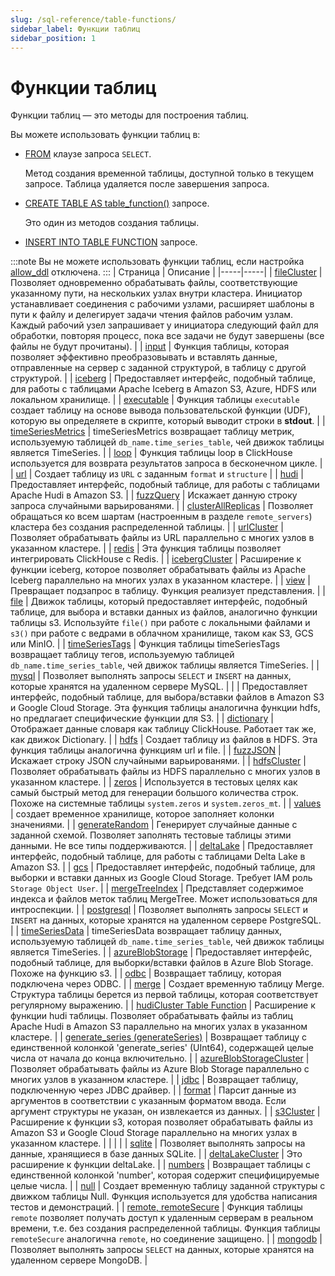 ```yaml
---
slug: /sql-reference/table-functions/
sidebar_label: Функции таблиц
sidebar_position: 1
---
```



# Функции таблиц

Функции таблиц — это методы для построения таблиц.

Вы можете использовать функции таблиц в:

- [FROM](../../sql-reference/statements/select/from.md) клаузе запроса `SELECT`.

   Метод создания временной таблицы, доступной только в текущем запросе. Таблица удаляется после завершения запроса.

- [CREATE TABLE AS table_function()](../../sql-reference/statements/create/table.md) запросе.

   Это один из методов создания таблицы.

- [INSERT INTO TABLE FUNCTION](/sql-reference/statements/insert-into#inserting-using-a-table-function) запросе.

:::note
Вы не можете использовать функции таблиц, если настройка [allow_ddl](/operations/settings/settings#allow_ddl) отключена.
:::
| Страница | Описание |
|-----|-----|
| [fileCluster](/sql-reference/table-functions/fileCluster) | Позволяет одновременно обрабатывать файлы, соответствующие указанному пути, на нескольких узлах внутри кластера. Инициатор устанавливает соединения с рабочими узлами, расширяет шаблоны в пути к файлу и делегирует задачи чтения файлов рабочим узлам. Каждый рабочий узел запрашивает у инициатора следующий файл для обработки, повторяя процесс, пока все задачи не будут завершены (все файлы не будут прочитаны). |
| [input](/sql-reference/table-functions/input) | Функция таблицы, которая позволяет эффективно преобразовывать и вставлять данные, отправленные на сервер с заданной структурой, в таблицу с другой структурой. |
| [iceberg](/sql-reference/table-functions/iceberg) | Предоставляет интерфейс, подобный таблице, для работы с таблицами Apache Iceberg в Amazon S3, Azure, HDFS или локальном хранилище. |
| [executable](/engines/table-functions/executable) | Функция таблицы `executable` создает таблицу на основе вывода пользовательской функции (UDF), которую вы определяете в скрипте, который выводит строки в **stdout**. |
| [timeSeriesMetrics](/sql-reference/table-functions/timeSeriesMetrics) | timeSeriesMetrics возвращает таблицу метрик, используемую таблицей `db_name.time_series_table`, чей движок таблицы является TimeSeries. |
| [loop](/sql-reference/table-functions/loop) | Функция таблицы loop в ClickHouse используется для возврата результатов запроса в бесконечном цикле. |
| [url](/sql-reference/table-functions/url) | Создает таблицу из `URL` с заданным `format` и `structure` |
| [hudi](/sql-reference/table-functions/hudi) | Предоставляет интерфейс, подобный таблице, для работы с таблицами Apache Hudi в Amazon S3. |
| [fuzzQuery](/sql-reference/table-functions/fuzzQuery) | Искажает данную строку запроса случайными варьированями. |
| [clusterAllReplicas](/sql-reference/table-functions/cluster) | Позволяет обращаться ко всем шартам (настроенным в разделе `remote_servers`) кластера без создания распределенной таблицы. |
| [urlCluster](/sql-reference/table-functions/urlCluster) | Позволяет обрабатывать файлы из URL параллельно с многих узлов в указанном кластере. |
| [redis](/sql-reference/table-functions/redis) | Эта функция таблицы позволяет интегрировать ClickHouse с Redis. |
| [icebergCluster](/sql-reference/table-functions/icebergCluster) | Расширение к функции iceberg, которое позволяет обрабатывать файлы из Apache Iceberg параллельно на многих узлах в указанном кластере. |
| [view](/sql-reference/table-functions/view) | Превращает подзапрос в таблицу. Функция реализует представления. |
| [file](/sql-reference/table-functions/file) | Движок таблицы, который предоставляет интерфейс, подобный таблице, для выбора и вставки данных из файлов, аналогично функции таблицы s3. Используйте `file()` при работе с локальными файлами и `s3()` при работе с ведрами в облачном хранилище, таком как S3, GCS или MinIO. |
| [timeSeriesTags](/sql-reference/table-functions/timeSeriesTags) | Функция таблицы timeSeriesTags возвращает таблицу тегов, используемую таблицей `db_name.time_series_table`, чей движок таблицы является TimeSeries. |
| [mysql](/sql-reference/table-functions/mysql) | Позволяет выполнять запросы `SELECT` и `INSERT` на данных, которые хранятся на удаленном сервере MySQL. |
| [](/sql-reference/table-functions/s3) | Предоставляет интерфейс, подобный таблице, для выбора/вставки файлов в Amazon S3 и Google Cloud Storage. Эта функция таблицы аналогична функции hdfs, но предлагает специфические функции для S3. |
| [dictionary](/sql-reference/table-functions/dictionary) | Отображает данные словаря как таблицу ClickHouse. Работает так же, как движок Dictionary. |
| [hdfs](/sql-reference/table-functions/hdfs) | Создает таблицу из файлов в HDFS. Эта функция таблицы аналогична функциям url и file. |
| [fuzzJSON](/sql-reference/table-functions/fuzzJSON) | Искажает строку JSON случайными варьированями. |
| [hdfsCluster](/sql-reference/table-functions/hdfsCluster) | Позволяет обрабатывать файлы из HDFS параллельно с многих узлов в указанном кластере. |
| [zeros](/sql-reference/table-functions/zeros) | Используется в тестовых целях как самый быстрый метод для генерации большого количества строк. Похоже на системные таблицы `system.zeros` и `system.zeros_mt`. |
| [values](/sql-reference/table-functions/values) | создает временное хранилище, которое заполняет колонки значениями. |
| [generateRandom](/sql-reference/table-functions/generate) | Генерирует случайные данные с заданной схемой. Позволяет заполнять тестовые таблицы этими данными. Не все типы поддерживаются. |
| [deltaLake](/sql-reference/table-functions/deltalake) | Предоставляет интерфейс, подобный таблице, для работы с таблицами Delta Lake в Amazon S3. |
| [gcs](/sql-reference/table-functions/gcs) | Предоставляет интерфейс, подобный таблице, для выборки и вставки данных из Google Cloud Storage. Требует IAM роль `Storage Object User`. |
| [mergeTreeIndex](/sql-reference/table-functions/mergeTreeIndex) | Представляет содержимое индекса и файлов меток таблиц MergeTree. Может использоваться для интроспекции. |
| [postgresql](/sql-reference/table-functions/postgresql) | Позволяет выполнять запросы `SELECT` и `INSERT` на данных, которые хранятся на удаленном сервере PostgreSQL. |
| [timeSeriesData](/sql-reference/table-functions/timeSeriesData) | timeSeriesData возвращает таблицу данных, используемую таблицей `db_name.time_series_table`, чей движок таблицы является TimeSeries. |
| [azureBlobStorage](/sql-reference/table-functions/azureBlobStorage) | Предоставляет интерфейс, подобный таблице, для выборки/вставки файлов в Azure Blob Storage. Похоже на функцию s3. |
| [odbc](/sql-reference/table-functions/odbc) | Возвращает таблицу, которая подключена через ODBC. |
| [merge](/sql-reference/table-functions/merge) | Создает временную таблицу Merge. Структура таблицы берется из первой таблицы, которая соответствует регулярному выражению. |
| [hudiCluster Table Function](/sql-reference/table-functions/hudiCluster) | Расширение к функции hudi таблицы. Позволяет обрабатывать файлы из таблиц Apache Hudi в Amazon S3 параллельно на многих узлах в указанном кластере. |
| [generate_series (generateSeries)](/sql-reference/table-functions/generate_series) | Возвращает таблицу с единственной колонкой 'generate_series' (UInt64), содержащей целые числа от начала до конца включительно. |
| [azureBlobStorageCluster](/sql-reference/table-functions/azureBlobStorageCluster) | Позволяет обрабатывать файлы из Azure Blob Storage параллельно с многих узлов в указанном кластере. |
| [jdbc](/sql-reference/table-functions/jdbc) | Возвращает таблицу, подключенную через JDBC драйвер. |
| [format](/sql-reference/table-functions/format) | Парсит данные из аргументов в соответствии с указанным форматом ввода. Если аргумент структуры не указан, он извлекается из данных. |
| [s3Cluster](/sql-reference/table-functions/s3Cluster) | Расширение к функции s3, которая позволяет обрабатывать файлы из Amazon S3 и Google Cloud Storage параллельно на многих узлах в указанном кластере. |
| [](/sql-reference/table-functions/generateSeries) |  |
| [sqlite](/sql-reference/table-functions/sqlite) | Позволяет выполнять запросы на данные, хранящиеся в базе данных SQLite. |
| [deltaLakeCluster](/sql-reference/table-functions/deltalakeCluster) | Это расширение к функции deltaLake. |
| [numbers](/sql-reference/table-functions/numbers) | Возвращает таблицы с единственной колонкой 'number', которая содержит специфицируемые целые числа. |
| [null](/sql-reference/table-functions/null) | Создает временную таблицу заданной структуры с движком таблицы Null. Функция используется для удобства написания тестов и демонстраций. |
| [remote, remoteSecure](/sql-reference/table-functions/remote) | Функция таблицы `remote` позволяет получать доступ к удаленным серверам в реальном времени, т.е. без создания распределенной таблицы. Функция таблицы `remoteSecure` аналогична `remote`, но соединение защищено. |
| [mongodb](/sql-reference/table-functions/mongodb) | Позволяет выполнять запросы `SELECT` на данных, которые хранятся на удаленном сервере MongoDB. |

